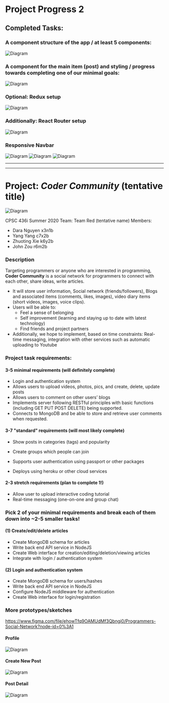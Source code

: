 # Project Progress 2
## Completed Tasks:
### A component structure of the app / at least 5 components:
![Diagram](deliverables/component_structure.png)

### A component for the main item (post) and styling / progress towards completing one of our minimal goals:
![Diagram](deliverables/components.png)

### Optional: Redux setup
![Diagram](deliverables/redux_setup.png)

### Additionally: React Router setup
![Diagram](deliverables/router_setup.png)

### Responsive Navbar
![Diagram](deliverables/responsive_navbar.png)
![Diagram](deliverables/responsive_navbar2.png)
![Diagram](deliverables/responsive_navbar3.png)


----

----

# Project: *Coder Community* (tentative title)
![Diagram](sketches/Home.png)

CPSC 436i Summer 2020
Team: Team Red (tentative name)
Members:
- Dara Nguyen x3n1b
- Yang Yang c7x2b
- Zhuoting Xie k6y2b
- John Zou r6m2b


### Description
Targeting programmers or anyone who are interested in programming, **Coder Community** is a social network for programmers to connect with each other, share ideas, write articles.
- It will store user information, Social network (friends/followers), Blogs and associated items (comments, likes, images), video diary items (short videos, images, voice clips).
- Users will be able to:
  - Feel a sense of belonging
  - Self improvement (learning and staying up to date with latest technology)
  - Find friends and project partners
- Additionally, we hope to  implement, based on time constraints:
	Real-time messaging, integration with other services such as automatic uploading to Youtube
  
### Project task requirements:
####	3-5 minimal requirements (will definitely complete)
  - Login and authentication system
  - Allows users to upload videos, photos, pics, and create, delete, update posts
  - Allows users to comment on other users’ blogs
  - Implements server following RESTful principles with basic functions (including GET PUT POST DELETE) being supported.
  - Connects to MongoDB and be able to store and retrieve user comments when requested.
  
#### 3-7 "standard" requirements (will most likely complete)
  - Show posts in categories (tags) and popularity 
  - Create groups which people can join

  - Supports user authentication using passport or other packages
  - Deploys using heroku or other cloud services

#### 2-3 stretch requirements (plan to complete 1!)
  - Allow user to upload interactive coding tutorial
  - Real-time messaging (one-on-one and group chat)
	

### Pick 2 of your minimal requirements and break each of them down into ~2-5 smaller tasks!

#### (1) Create/edit/delete articles
  -	Create MongoDB schema for articles
  -	Write back end API service in NodeJS
  -	Create Web interface for creation/editing/deletion/viewing articles
  -	Integrate with login / authentication system

#### (2) Login and authentication system
  -	Create MongoDB schema for users/hashes
  -	Write back end API service in NodeJS
  -	Configure NodeJS middleware for authentication
  -	Create Web interface for login/registration

### More prototypes/sketches
https://www.figma.com/file/ehowTfq9OAMUdMf3Qbngi0/Programmers-Social-Network?node-id=0%3A1

#### Profile
![Diagram](sketches/View%20profile.png)

#### Create New Post
![Diagram](sketches/Create%20new%20post.png)

#### Post Detail
![Diagram](sketches/Post%20Detail.png)
